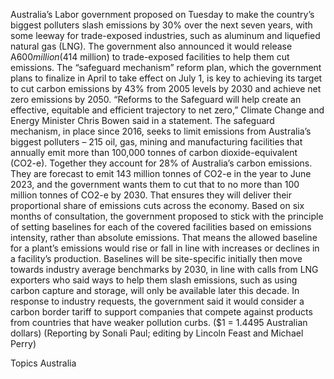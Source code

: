 Australia’s Labor government proposed on Tuesday to make the country’s biggest polluters slash emissions by 30% over the next seven years, with some leeway for trade-exposed industries, such as aluminum and liquefied natural gas (LNG).
The government also announced it would release A$600 million ($414 million) to trade-exposed facilities to help them cut emissions.
The “safeguard mechanism” reform plan, which the government plans to finalize in April to take effect on July 1, is key to achieving its target to cut carbon emissions by 43% from 2005 levels by 2030 and achieve net zero emissions by 2050.
“Reforms to the Safeguard will help create an effective, equitable and efficient trajectory to net zero,” Climate Change and Energy Minister Chris Bowen said in a statement.
The safeguard mechanism, in place since 2016, seeks to limit emissions from Australia’s biggest polluters – 215 oil, gas, mining and manufacturing facilities that annually emit more than 100,000 tonnes of carbon dioxide-equivalent (CO2-e).
Together they account for 28% of Australia’s carbon emissions. They are forecast to emit 143 million tonnes of CO2-e in the year to June 2023, and the government wants them to cut that to no more than 100 million tonnes of CO2-e by 2030.
That ensures they will deliver their proportional share of emissions cuts across the economy.
Based on six months of consultation, the government proposed to stick with the principle of setting baselines for each of the covered facilities based on emissions intensity, rather than absolute emissions. That means the allowed baseline for a plant’s emissions would rise or fall in line with increases or declines in a facility’s production.
Baselines will be site-specific initially then move towards industry average benchmarks by 2030, in line with calls from LNG exporters who said ways to help them slash emissions, such as using carbon capture and storage, will only be available later this decade.
In response to industry requests, the government said it would consider a carbon border tariff to support companies that compete against products from countries that have weaker pollution curbs.
($1 = 1.4495 Australian dollars)
(Reporting by Sonali Paul; editing by Lincoln Feast and Michael Perry)

Topics
Australia
